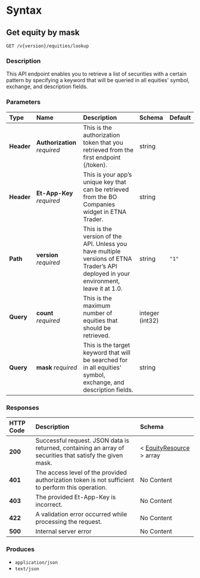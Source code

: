 # Syntax

## Get equity by mask

```text
GET /v{version}/equities/lookup
```

### Description

This API endpoint enables you to retrieve a list of securities with a certain pattern by specifying a keyword that will be queried in all equities' symbol, exchange, and description fields.

### Parameters

| Type | Name | Description | Schema | Default |
| :--- | :--- | :--- | :--- | :--- |
| **Header** | **Authorization**   _required_ | This is the authorization token that you retrieved from the first endpoint \(/token\). | string |  |
| **Header** | **Et-App-Key**   _required_ | This is your app’s unique key that can be retrieved from the BO Companies widget in ETNA Trader. | string |  |
| **Path** | **version**   _required_ | This is the version of the API. Unless you have multiple versions of ETNA Trader’s API deployed in your environment, leave it at 1.0. | string | `"1"` |
| **Query** | **count**   _required_ | This is the maximum number of equities that should be retrieved. | integer \(int32\) |  |
| **Query** | **mask**   _required_ | This is the target keyword that will be searched for in all equities' symbol, exchange, and description fields. | string |  |

### Responses

| HTTP Code | Description | Schema |
| :--- | :--- | :--- |
| **200** | Successful request. JSON data is returned, containing an array of securities that satisfy the given mask. | &lt; [EquityResource](securities_getequitiesbymask.md#equityresource) &gt; array |
| **401** | The access level of the provided authorization token is not sufficient to perform this operation. | No Content |
| **403** | The provided Et-App-Key is incorrect. | No Content |
| **422** | A validation error occurred while processing the request. | No Content |
| **500** | Internal server error | No Content |

### Produces

* `application/json`
* `text/json`

